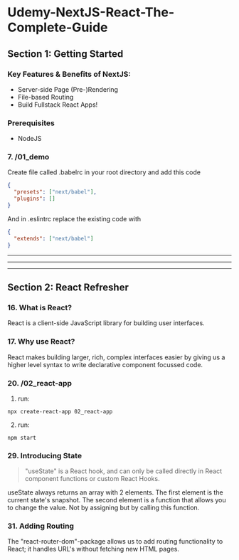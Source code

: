 # Udemy-NextJS-React-The-Complete-Guide

## Section 1: Getting Started
### Key Features & Benefits of NextJS:
- Server-side Page (Pre-)Rendering
- File-based Routing
- Build Fullstack React Apps!

### Prerequisites
- NodeJS

### 7. /01_demo
Create file called .babelrc in your root directory and add this code
```json
{
  "presets": ["next/babel"],
  "plugins": []
}
```

And in .eslintrc replace the existing code with
```json
{
  "extends": ["next/babel"]
}
```
---
---
---
## Section 2: React Refresher

### 16. What is React?

React is a client-side JavaScript library for building user interfaces. 
### 17. Why use React?

React makes building larger, rich, complex interfaces easier by giving us a higher level syntax to write declarative component focussed code.

### 20. /02_react-app

1. run:
```code
npx create-react-app 02_react-app
```
2. run:
```code
npm start
```
### 29. Introducing State

> "useState" is a React hook, and can only be called directly in React component functions or custom React Hooks.

useState always returns an array with 2 elements. The first element is the current state's snapshot. The second element is a function that allows you to change the value. Not by assigning but by calling this function.

### 31. Adding Routing

The "react-router-dom"-package allows us to add routing functionality to React; it handles URL's without fetching new HTML pages.

